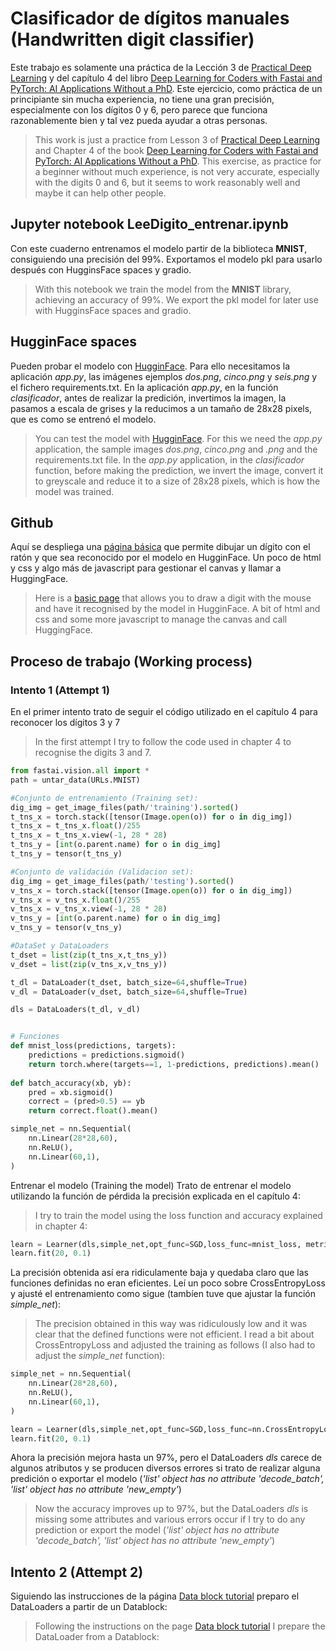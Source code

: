 # Clasificador de dígitos manuales (Handwritten digit classifier)
Este trabajo es solamente una práctica de la Lección 3 de [Practical Deep Learning](https://course.fast.ai/) y del capítulo 4 del libro [Deep Learning for Coders with Fastai and PyTorch: AI Applications Without a PhD](https://course.fast.ai/Resources/book.html). Este ejercicio, como práctica de un principiante sin mucha experiencia, no tiene una gran precisión, especialmente con los dígitos 0 y 6, pero parece que funciona razonablemente bien y tal vez pueda ayudar a otras personas.
>This work is just a practice from Lesson 3 of [Practical Deep Learning](https://course.fast.ai/) and Chapter 4 of the book [Deep Learning for Coders with Fastai and PyTorch: AI Applications Without a PhD](https://course.fast.ai/Resources/book.html). This exercise, as practice for a beginner without much experience, is not very accurate, especially with the digits 0 and 6, but it seems to work reasonably well and maybe it can help other people.

## Jupyter notebook LeeDigito_entrenar.ipynb
Con este cuaderno entrenamos el modelo  partir de la biblioteca **MNIST**, consiguiendo una precisión del 99%. Exportamos el modelo pkl para usarlo después con HugginsFace spaces y gradio.
>With this notebook we train the model from the **MNIST** library, achieving an accuracy of 99%. We export the pkl model for later use with HugginsFace spaces and gradio.

## HugginFace spaces
Pueden probar el modelo con [HugginFace](https://huggingface.co/spaces/efermon/leedigito). Para ello necesitamos la aplicación *app.py*, las imágenes ejemplos *dos.png*, *cinco.png* y *seis.png* y el 
fichero requirements.txt.  En la aplicación *app.py*, en la función *clasificador*, antes de realizar la predición, invertimos la imagen, la pasamos a escala de grises y la reducimos a un tamaño de 28x28 pixels, que es como se entrenó el modelo.
>You can test the model with [HugginFace](https://huggingface.co/spaces/efermon/leedigito). For this we need the *app.py* application, the sample images *dos.png*, *cinco.png* and *.png* and the 
requirements.txt file.
In the *app.py* application, in the *clasificador* function, before making the prediction, we invert the image, convert it to greyscale and reduce it to a size of 28x28 pixels, which is how the model was trained.



## Github
Aquí se despliega una [página básica](https://efermon.github.io/digitos/) que permite dibujar un dígito con el ratón y que sea reconocido por el modelo en HugginFace. Un poco de html y css y algo más de javascript para gestionar el canvas y llamar a HuggingFace.
>Here is a [basic page](https://efermon.github.io/digitos/) that allows you to draw a digit with the mouse and have it recognised by the model in HugginFace. A bit of html and css and some more javascript to manage the canvas and call HuggingFace.

## Proceso de trabajo (Working process)

### Intento 1 (Attempt 1)
En el primer intento trato de seguir el código utilizado en el capítulo 4 para reconocer los dígitos 3 y 7
>In the first attempt I try to follow the code used in chapter 4 to recognise the digits 3 and 7.
```python
from fastai.vision.all import *
path = untar_data(URLs.MNIST)

#Conjunto de entrenamiento (Training set):
dig_img = get_image_files(path/'training').sorted()
t_tns_x = torch.stack([tensor(Image.open(o)) for o in dig_img])
t_tns_x = t_tns_x.float()/255
t_tns_x = t_tns_x.view(-1, 28 * 28)
t_tns_y = [int(o.parent.name) for o in dig_img]
t_tns_y = tensor(t_tns_y)

#Conjunto de validación (Validacion set):
dig_img = get_image_files(path/'testing').sorted()
v_tns_x = torch.stack([tensor(Image.open(o)) for o in dig_img])
v_tns_x = v_tns_x.float()/255
v_tns_x = v_tns_x.view(-1, 28 * 28)
v_tns_y = [int(o.parent.name) for o in dig_img]
v_tns_y = tensor(v_tns_y)

#DataSet y DataLoaders
t_dset = list(zip(t_tns_x,t_tns_y))
v_dset = list(zip(v_tns_x,v_tns_y))

t_dl = DataLoader(t_dset, batch_size=64,shuffle=True)
v_dl = DataLoader(v_dset, batch_size=64,shuffle=True)

dls = DataLoaders(t_dl, v_dl)


# Funciones
def mnist_loss(predictions, targets):
    predictions = predictions.sigmoid()
    return torch.where(targets==1, 1-predictions, predictions).mean()
  
def batch_accuracy(xb, yb):
    pred = xb.sigmoid()
    correct = (pred>0.5) == yb
    return correct.float().mean()

simple_net = nn.Sequential(
    nn.Linear(28*28,60),
    nn.ReLU(),
    nn.Linear(60,1),
)
```

Entrenar el modelo (Training the model)
Trato de entrenar el modelo utilizando la función de pérdida la precisión explicada en el capítulo 4:
>I try to train the model using the loss function and accuracy explained in chapter 4:
```python
learn = Learner(dls,simple_net,opt_func=SGD,loss_func=mnist_loss, metrics=batch_accuracy)
learn.fit(20, 0.1)
```
La precisión obtenida así era ridiculamente baja y quedaba claro que las funciones definidas no eran eficientes. Leí un poco sobre CrossEntropyLoss y ajusté el entrenamiento como sigue (tambíen tuve que ajustar la función *simple_net*):
>The precision obtained in this way was ridiculously low and it was clear that the defined functions were not efficient. I read a bit about CrossEntropyLoss and adjusted the training as follows (I also had to adjust the *simple_net* function):

```python
simple_net = nn.Sequential(
    nn.Linear(28*28,60),
    nn.ReLU(),
    nn.Linear(60,1),
)

learn = Learner(dls,simple_net,opt_func=SGD,loss_func=nn.CrossEntropyLoss(),metrics=accuracy,)
learn.fit(20, 0.1)
```
Ahora la precisión mejora hasta un 97%, pero el DataLoaders *dls* carece de algunos atributos y se producen diversos errores si trato de realizar alguna predición o exportar el modelo (*'list' object has no attribute 'decode_batch',  'list' object has no attribute 'new_empty'*)
>Now the accuracy improves up to 97%, but the DataLoaders *dls* is missing some attributes and various errors occur if I try to do any prediction or export the model (*'list' object has no attribute 'decode_batch', 'list' object has no attribute 'new_empty'*)

## Intento 2 (Attempt 2)
Siguiendo las instrucciones de la página [Data block tutorial](https://docs.fast.ai/tutorial.datablock.html) preparo el DataLoaders a partir de un Datablock:
>Following the instructions on the page [Data block tutorial](https://docs.fast.ai/tutorial.datablock.html) I prepare the DataLoader from a Datablock:




```python
 
```
